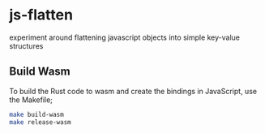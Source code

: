 # js-flatten

experiment around flattening javascript objects into simple key-value structures

## Build Wasm

To build the Rust code to wasm and create the bindings in JavaScript, use the Makefile;

```bash
make build-wasm
make release-wasm
```
